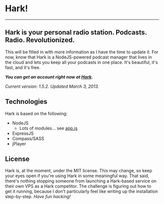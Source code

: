 # Hark! #
---------

## Hark is your personal radio station. Podcasts. Radio. Revolutionized. ##

This will be filled in with more information as I have the time to update it. For now, know that Hark is a NodeJS-powered podcast manager that lives in the cloud and lets you keep all your podcasts in one place. It's beautiful, it's fast, and it's free.

***You can get an account right now at [Hark](http://harkhq.com).***

*Current version: 1.5.2. Updated March 3, 2013.*

## Technologies ##

Hark is based on the following:

* NodeJS
  * Lots of modules... see [app.js](https://github.com/joelhans/Hark/blob/master/app.js)
* ExpressJS
* Compass/SASS
* jPlayer

## License ##

Hark is, at the moment, under the MIT license. This may change, so keep your eyes open if you're using Hark in some meaningful way. That said, there's nothing stopping someone from launching a Hark-based service on their own VPS as a Hark competitor. The challenge is figuring out how to get it running, because I don't particularly feel like writing up the installation step-by-step. *Have fun hacking!*